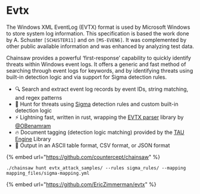 # Evtx

The Windows XML EventLog (EVTX) format is used by Microsoft Windows to store system log information. This specification is based the work done by A. Schuster `[SCHUSTER11]` and on `[MS-EVEN6]`. It was complemented by other public available information and was enhanced by analyzing test data.



Chainsaw provides a powerful ‘first-response’ capability to quickly identify threats within Windows event logs. It offers a generic and fast method of searching through event logs for keywords, and by identifying threats using built-in detection logic and via support for Sigma detection rules.



* 🔍 Search and extract event log records by event IDs, string matching, and regex patterns
* 🎯 Hunt for threats using [Sigma](https://github.com/SigmaHQ/sigma) detection rules and custom built-in detection logic
* ⚡ Lightning fast, written in rust, wrapping the [EVTX parser](https://github.com/omerbenamram/evtx) library by [@OBenamram](https://twitter.com/obenamram?lang=en)
* 🔥 Document tagging (detection logic matching) provided by the [TAU Engine](https://github.com/countercept/tau-engine) Library
* 📑 Output in an ASCII table format, CSV format, or JSON format

{% embed url="https://github.com/countercept/chainsaw" %}

```
./chainsaw hunt evtx_attack_samples/ --rules sigma_rules/ --mapping mapping_files/sigma-mapping.yml
```

{% embed url="https://github.com/EricZimmerman/evtx" %}

